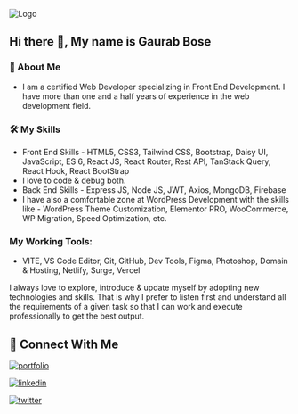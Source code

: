 

![Logo](https://i.ibb.co/NsgV1SC/logo.png)



## Hi there 👋, My name is Gaurab Bose
### 🚀 About Me

  * I am a certified Web Developer specializing in Front End Development. I have more than one and a half years of experience in the web development field.

### 🛠 My Skills 
  * Front End Skills - HTML5, CSS3, Tailwind CSS, Bootstrap, Daisy UI, JavaScript, ES 6, React JS, React Router, Rest API, TanStack Query, React Hook, React BootStrap
  * I love to code & debug both.
  * Back End Skills - Express JS, Node JS, JWT, Axios, MongoDB, Firebase
  * I have also a comfortable zone at WordPress Development with the skills like - WordPress Theme Customization, Elementor PRO, WooCommerce, WP Migration, Speed Optimization, etc.

### My Working Tools: 

  * VITE, VS Code Editor, Git, GitHub, Dev Tools, Figma, Photoshop, Domain & Hosting, Netlify, Surge, Vercel

I always love to explore, introduce & update myself by adopting new technologies and skills. That is why I prefer to listen first and understand all the requirements of a given task so that I can work and execute professionally to get the best output. 



## 🔗 Connect With Me
[![portfolio](https://img.shields.io/badge/my_portfolio-000?style=for-the-badge&logo=ko-fi&logoColor=white)](https://gwebdevportfolio.netlify.app)

[![linkedin](https://img.shields.io/badge/linkedin-0A66C2?style=for-the-badge&logo=linkedin&logoColor=white)](https://www.linkedin.com/in/gaurabwebdev)

[![twitter](https://img.shields.io/badge/twitter-1DA1F2?style=for-the-badge&logo=twitter&logoColor=white)](https://twitter.com/gaurabwebdev)


